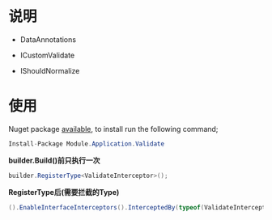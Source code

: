 ﻿# 说明


- DataAnnotations

- ICustomValidate

- IShouldNormalize


# 使用

Nuget package [available](https://www.nuget.org/packages/Module.Application.Validate), to install run the following command;

```csharp
Install-Package Module.Application.Validate
```

**builder.Build()前只执行一次**

```csharp
builder.RegisterType<ValidateInterceptor>();
```

**RegisterType后(需要拦截的Type)**

```csharp
().EnableInterfaceInterceptors().InterceptedBy(typeof(ValidateInterceptor));
```
